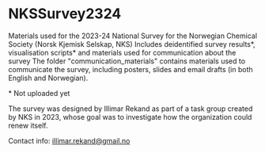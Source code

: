 # NKSSurvey2324
Materials used for the 2023-24 National Survey for the Norwegian Chemical Society (Norsk Kjemisk Selskap, NKS)
Includes deidentified survey results*, visualisation scripts* and materials used for communication about the survey
The folder "communication_materials" contains materials used to communicate the survey, including posters, slides and email drafts (in both English and Norwegian).

\* Not uploaded yet

The survey was designed by Illimar Rekand as part of a task group created by NKS in 2023, whose goal was to investigate how the organization could renew itself.

Contact info: illimar.rekand@gmail.no
